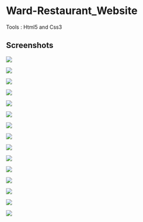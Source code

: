 # Ward-Restaurant_Website

Tools : Html5 and Css3

## Screenshots

![](./Screenshots/1.png)

![](./Screenshots/2.png)

![](./Screenshots/3.png)

![](./Screenshots/4.png)

![](./Screenshots/5.png)

![](./Screenshots/6.png)

![](./Screenshots/7.png)

![](./Screenshots/8.png)

![](./Screenshots/9.png)

![](./Screenshots/10.png)

![](./Screenshots/11.png)

![](./Screenshots/12.png)

![](./Screenshots/13.png)

![](./Screenshots/14.png)

![](./Screenshots/15.png)

